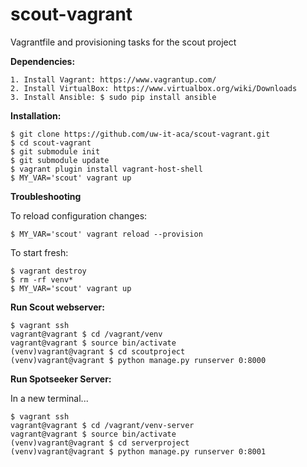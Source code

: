 # scout-vagrant
Vagrantfile and provisioning tasks for the scout project

**Dependencies:**

    1. Install Vagrant: https://www.vagrantup.com/
    2. Install VirtualBox: https://www.virtualbox.org/wiki/Downloads
    3. Install Ansible: $ sudo pip install ansible
    
**Installation:**

    $ git clone https://github.com/uw-it-aca/scout-vagrant.git 
    $ cd scout-vagrant
    $ git submodule init
    $ git submodule update
    $ vagrant plugin install vagrant-host-shell
    $ MY_VAR='scout' vagrant up
    
**Troubleshooting**

To reload configuration changes: 
    
    $ MY_VAR='scout' vagrant reload --provision

To start fresh: 
    
    $ vagrant destroy
    $ rm -rf venv*
    $ MY_VAR='scout' vagrant up

**Run Scout webserver:**
    
    $ vagrant ssh 
    vagrant@vagrant $ cd /vagrant/venv
    vagrant@vagrant $ source bin/activate
    (venv)vagrant@vagrant $ cd scoutproject
    (venv)vagrant@vagrant $ python manage.py runserver 0:8000

**Run Spotseeker Server:**

In a new terminal...    
    
    $ vagrant ssh 
    vagrant@vagrant $ cd /vagrant/venv-server
    vagrant@vagrant $ source bin/activate
    (venv)vagrant@vagrant $ cd serverproject
    (venv)vagrant@vagrant $ python manage.py runserver 0:8001
